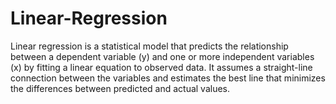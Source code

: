 # Linear-Regression
Linear regression is a statistical model that predicts the relationship between a dependent variable (y) and one or more independent variables (x) by fitting a linear equation to observed data. It assumes a straight-line connection between the variables and estimates the best line that minimizes the differences between predicted and actual values.
